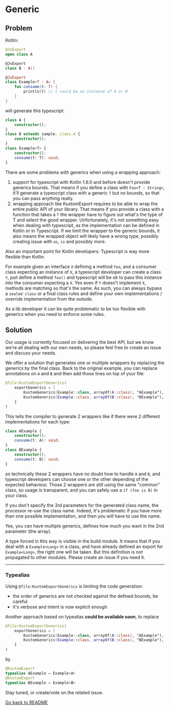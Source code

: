 # Generic

## Problem

Kotlin:

```kotlin
@JsExport
open class A

@JsExport
class B : A()

@JsExport
class Example<T : A> {
    fun consume(t: T) {
        println(t) // t could be an instance of A or B
    }
}
```

will generate this typescript:
```typescript
class A {
    constructor();
}
class B extends sample._class.A {
    constructor();
}
class Example<T> {
    constructor();
    consume(t: T): void;
}
```

There are some problems with generics when using a wrapping approach:
1) support for typescript with Kotlin 1.6.0 and before doesn't provide generics bounds. That means if you define a class with `Foo<T : String>`, it'll generate a typescript class with a generic `T` but no bounds, so that you can pass anything really.
2) wrapping approach like KustomExport requires to be able to wrap the entire public API of your library. That means if you provide a class with a function that takes a `T` the wrapper have to figure out what's the type of T and select the good wrapper. 
Unfortunately, it's not something easy when dealing with typescript, as the implementation can be defined in Kotlin or in Typescript. If we limit the wrapper to the generic bounds, it also means the wrapped object will likely have a wrong type, possibly creating issue with `as`, `is` and possibly more.

Also an important point for Kotlin developers: Typescript is way more flexible than Kotlin.

For example given an interface `X` defining a method `foo`, and a consumer class expecting an instance of `X`, a typescript developer can create a class `Y`, just define a method `foo()` and typescript will be ok to pass this instance into the consumer expecting a `X`. Yes even if `Y` doesn't implement `X`, methods are matching so that's the same.
As such, you can always bypass a `sealed class` or a final class rules and define your own implementations / override implementation from the outside.

As a lib developer it can be quite problematic to be too flexible with generics when you need to enforce some rules. 

## Solution

Our usage is currently focused on delivering the best API, but we know we're all dealing with our own needs, so please feel free to create an issue and discuss your needs.

We offer a solution that generates one or multiple wrappers by replacing the generics by the final class.
Back to the original example, you can replace annotations on `A` and `B` and then add those lines on top of your file:

```kotlin
@file:KustomExportGenerics(
    exportGenerics = [
        KustomGenerics(Example::class, arrayOf(A::class), "AExample"),
        KustomGenerics(Example::class, arrayOf(B::class), "BExample"),
    ]
)
```

This tells the compiler to generate 2 wrappers like if there were 2 different implementations for each type:

```typescript
class AExample {
    constructor();
    consume(t: A): void;
}
class BExample {
    constructor();
    consume(t: B): void;
}
```

so technically these 2 wrappers have no doubt how to handle `A` and `B`, and typescript developers can choose one or the other depending of the expected behaviour. Those 2 wrappers are still using the same "common" class, so usage is transparent, and you can safely use a `if (foo is B)` in your class.

If you don't specify the 3rd parameters for the generated class name, the processor re-use the class name. Indeed, it's problematic if you have more than one possible implementation, and then you will have to use the name.

Yes, you can have multiple generics, defines how much you want in the 2nd parameter (the array).

A type forced in this way is visible in the build module. It means that if you deal with a `Example<Long>` in a class, and have already defined an export for `Example<Long>`, the right one will be taken. But this definition is not propagated to other modules. Please create an issue if you need it.

---

### Typealias


Using `@file:KustomExportGenerics` is limiting the code generation:
- the order of generics are not checked against the defined bounds, be careful
- it's verbose and intent is now explicit enough

Another approach based on typealias **could be available soon**, to replace

```kotlin
@file:KustomExportGenerics(
    exportGenerics = [
        KustomGenerics(Example::class, arrayOf(A::class), "AExample"),
        KustomGenerics(Example::class, arrayOf(B::class), "BExample"),
    ]
)
```

by 

```kotlin
@KustomExport
typealias AExample = Example<A>
@KustomExport
typealias BExample = Example<B>
```

Stay tuned, or create/vote on the related issue.

[Go back to README](../README.md)
